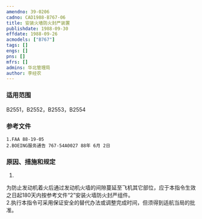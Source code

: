 ```yaml
---
amendno: 39-0206  
cadno: CAD1988-B767-06  
title: 安装火墙防火封严装置  
publishdate: 1988-09-30  
effdate: 1988-09-26  
acmodels: ["B767"]  
tags: []  
engs: []  
pns: []  
mfrs: []  
admins: 华北管理局  
author: 李经农  
---
```

  
### 适用范围  
B2551，B2552，B2553，B2554  
  
<!--more-->  
### 参考文件  
    1.FAA 88-19-05  
    2.BOEING服务通告 767-54A0027 88年 6月 2日  
  
### 原因、措施和规定  
1.  
为防止发动机着火后通过发动机火墙的间隙蔓延至飞机其它部位，应于本指令生效之日起180天内按参考文件“2”安装火墙防火封严组件。  
    2.执行本指令可采用保证安全的替代办法或调整完成时间，但须得到适航当局的批准。  
  
